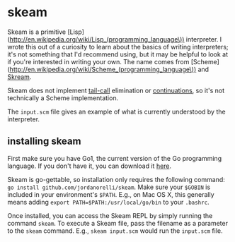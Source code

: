 # skeam

Skeam is a primitive
[Lisp](http://en.wikipedia.org/wiki/Lisp_(programming_language\)) interpreter.
I wrote this out of a curiosity to learn about the basics of writing
interpreters; it's not something that I'd recommend using, but it may be
helpful to look at if you're interested in writing your own.  The name comes
from [Scheme](http://en.wikipedia.org/wiki/Scheme_(programming_language\)) and
[Skream](http://en.wikipedia.org/wiki/Skream).

Skeam does not implement [tail-call](http://en.wikipedia.org/wiki/Tail_call)
elimination or [continuations](http://en.wikipedia.org/wiki/Continuation), so
it's not technically a Scheme implementation.

The `input.scm` file gives an example of what is currently understood by the interpreter.

## installing skeam

First make sure you have Go1, the current version of the Go programming
language.  If you don't have it, you can download it
[here](http://golang.org/doc/install).

Skeam is go-gettable, so installation only requires the following command:  `go
install github.com/jordanorelli/skeam`.  Make sure your `$GOBIN` is included in
your environment's `$PATH`.  E.g., on Mac OS X, this generally means adding
`export PATH=$PATH:/usr/local/go/bin` to your `.bashrc`.

Once installed, you can access the Skeam REPL by simply running the command
`skeam`.  To execute a Skeam file, pass the filename as a parameter to the
`skeam` command.  E.g., `skeam input.scm` would run the `input.scm` file.
